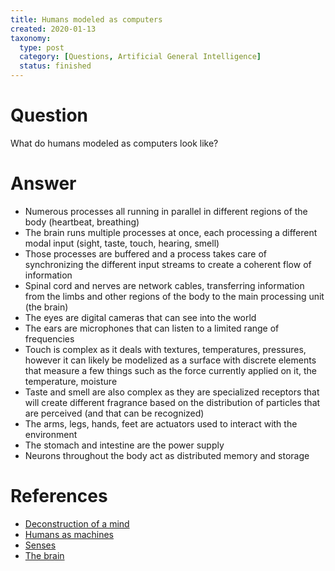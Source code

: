 ```yaml
---
title: Humans modeled as computers
created: 2020-01-13
taxonomy:
  type: post
  category: [Questions, Artificial General Intelligence]
  status: finished
---
```


# Question
What do humans modeled as computers look like?

# Answer
* Numerous processes all running in parallel in different regions of the body (heartbeat, breathing)
* The brain runs multiple processes at once, each processing a different modal input (sight, taste, touch, hearing, smell)
* Those processes are buffered and a process takes care of synchronizing the different input streams to create a coherent flow of information
* Spinal cord and nerves are network cables, transferring information from the limbs and other regions of the body to the main processing unit (the brain)
* The eyes are digital cameras that can see into the world
* The ears are microphones that can listen to a limited range of frequencies
* Touch is complex as it deals with textures, temperatures, pressures, however it can likely be modelized as a surface with discrete elements that measure a few things such as the force currently applied on it, the temperature, moisture
* Taste and smell are also complex as they are specialized receptors that will create different fragrance based on the distribution of particles that are perceived (and that can be recognized)
* The arms, legs, hands, feet are actuators used to interact with the environment
* The stomach and intestine are the power supply
* Neurons throughout the body act as distributed memory and storage

# References
* [Deconstruction of a mind](../../../../agi/deconstruction-of-a-mind)
* [Humans as machines](../../../../agi/humans-as-machines)
* [Senses](../../../../agi/senses)
* [The brain](../../../../agi/the-brain)
